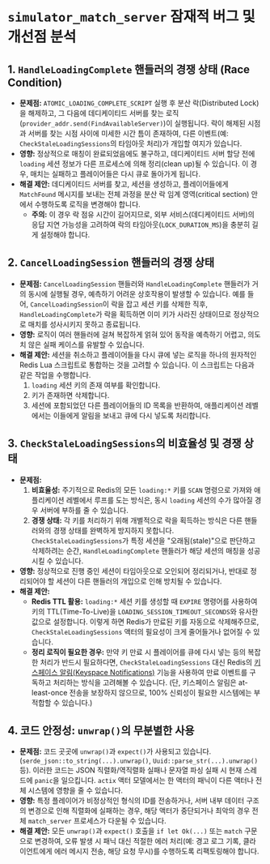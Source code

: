# `simulator_match_server` 잠재적 버그 및 개선점 분석

## 1. `HandleLoadingComplete` 핸들러의 경쟁 상태 (Race Condition)

-   **문제점:** `ATOMIC_LOADING_COMPLETE_SCRIPT` 실행 후 분산 락(Distributed Lock)을 해제하고, 그 다음에 데디케이티드 서버를 찾는 로직(`provider_addr.send(FindAvailableServer)`)이 실행됩니다. 락이 해제된 시점과 서버를 찾는 시점 사이에 미세한 시간 틈이 존재하여, 다른 이벤트(예: `CheckStaleLoadingSessions`의 타임아웃 처리)가 개입할 여지가 있습니다.
-   **영향:** 정상적으로 매칭이 완료되었음에도 불구하고, 데디케이티드 서버 할당 전에 `loading` 세션 정보가 다른 프로세스에 의해 정리(clean up)될 수 있습니다. 이 경우, 매치는 실패하고 플레이어들은 다시 큐로 돌아가게 됩니다.
-   **해결 제안:** 데디케이티드 서버를 찾고, 세션을 생성하고, 플레이어들에게 `MatchFound` 메시지를 보내는 전체 과정을 분산 락 임계 영역(critical section) 안에서 수행하도록 로직을 변경해야 합니다.
    -   **주의:** 이 경우 락 점유 시간이 길어지므로, 외부 서비스(데디케이티드 서버)의 응답 지연 가능성을 고려하여 락의 타임아웃(`LOCK_DURATION_MS`)을 충분히 길게 설정해야 합니다.

## 2. `CancelLoadingSession` 핸들러의 경쟁 상태

-   **문제점:** `CancelLoadingSession` 핸들러와 `HandleLoadingComplete` 핸들러가 거의 동시에 실행될 경우, 예측하기 어려운 상호작용이 발생할 수 있습니다. 예를 들어, `CancelLoadingSession`이 락을 잡고 세션 키를 삭제한 직후, `HandleLoadingComplete`가 락을 획득하면 이미 키가 사라진 상태이므로 정상적으로 매치를 성사시키지 못하고 종료됩니다.
-   **영향:** 로직이 여러 핸들러에 걸쳐 복잡하게 얽혀 있어 동작을 예측하기 어렵고, 의도치 않은 실패 케이스를 유발할 수 있습니다.
-   **해결 제안:** 세션을 취소하고 플레이어들을 다시 큐에 넣는 로직을 하나의 원자적인 Redis Lua 스크립트로 통합하는 것을 고려할 수 있습니다. 이 스크립트는 다음과 같은 작업을 수행합니다.
    1.  `loading` 세션 키의 존재 여부를 확인합니다.
    2.  키가 존재하면 삭제합니다.
    3.  세션에 포함되었던 다른 플레이어들의 ID 목록을 반환하여, 애플리케이션 레벨에서는 이들에게 알림을 보내고 큐에 다시 넣도록 처리합니다.

## 3. `CheckStaleLoadingSessions`의 비효율성 및 경쟁 상태

-   **문제점:**
    1.  **비효율성:** 주기적으로 Redis의 모든 `loading:*` 키를 `SCAN` 명령으로 가져와 애플리케이션 레벨에서 루프를 도는 방식은, 동시 `loading` 세션의 수가 많아질 경우 서버에 부하를 줄 수 있습니다.
    2.  **경쟁 상태:** 각 키를 처리하기 위해 개별적으로 락을 획득하는 방식은 다른 핸들러와의 경쟁 상태를 완벽하게 방지하지 못합니다. `CheckStaleLoadingSessions`가 특정 세션을 "오래됨(stale)"으로 판단하고 삭제하려는 순간, `HandleLoadingComplete` 핸들러가 해당 세션의 매칭을 성공시킬 수 있습니다.
-   **영향:** 정상적으로 진행 중인 세션이 타임아웃으로 오인되어 정리되거나, 반대로 정리되어야 할 세션이 다른 핸들러의 개입으로 인해 방치될 수 있습니다.
-   **해결 제안:**
    -   **Redis TTL 활용:** `loading:*` 세션 키를 생성할 때 `EXPIRE` 명령어를 사용하여 키의 TTL(Time-To-Live)을 `LOADING_SESSION_TIMEOUT_SECONDS`와 유사한 값으로 설정합니다. 이렇게 하면 Redis가 만료된 키를 자동으로 삭제해주므로, `CheckStaleLoadingSessions` 액터의 필요성이 크게 줄어들거나 없어질 수 있습니다.
    -   **정리 로직이 필요한 경우:** 만약 키 만료 시 플레이어를 큐에 다시 넣는 등의 복잡한 처리가 반드시 필요하다면, `CheckStaleLoadingSessions` 대신 Redis의 [키스페이스 알림(Keyspace Notifications)](https://redis.io/docs/manual/keyspace-notifications/) 기능을 사용하여 만료 이벤트를 구독하고 처리하는 방식을 고려해볼 수 있습니다. (단, 키스페이스 알림은 at-least-once 전송을 보장하지 않으므로, 100% 신뢰성이 필요한 시스템에는 부적합할 수 있습니다.)

## 4. 코드 안정성: `unwrap()`의 무분별한 사용

-   **문제점:** 코드 곳곳에 `unwrap()`과 `expect()`가 사용되고 있습니다. (`serde_json::to_string(...).unwrap()`, `Uuid::parse_str(...).unwrap()` 등). 이러한 코드는 JSON 직렬화/역직렬화 실패나 문자열 파싱 실패 시 현재 스레드에 `panic`을 일으킵니다. `actix` 액터 모델에서는 한 액터의 패닉이 다른 액터나 전체 시스템에 영향을 줄 수 있습니다.
-   **영향:** 특정 플레이어가 비정상적인 형식의 ID를 전송하거나, 서버 내부 데이터 구조의 변경으로 인해 직렬화에 실패하는 경우, 해당 액터가 중단되거나 최악의 경우 전체 `match_server` 프로세스가 다운될 수 있습니다.
-   **해결 제안:** 모든 `unwrap()`과 `expect()` 호출을 `if let Ok(...)` 또는 `match` 구문으로 변경하여, 오류 발생 시 패닉 대신 적절한 에러 처리(예: 경고 로그 기록, 클라이언트에게 에러 메시지 전송, 해당 요청 무시)를 수행하도록 리팩토링해야 합니다.

